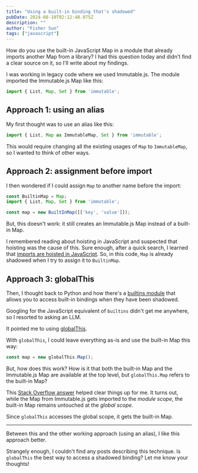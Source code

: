 ```yaml
---
title: "Using a built-in binding that's shadowed"
pubDate: 2024-08-10T02:12:48.075Z
description: ""
author: "Fisher Sun"
tags: ["javascript"]
---
```


How do you use the built-in JavaScript Map in a module that already imports another Map from a library?
I had this question today and didn't find a clear source on it, so I'll write about my findings.

I was working in legacy code where we used Immutable.js.
The module imported the Immutable.js Map like this:

```typescript
import { List, Map, Set } from 'immutable';
```

## Approach 1: using an alias
My first thought was to use an alias like this:

```typescript
import { List, Map as ImmutableMap, Set } from 'immutable';
```

This would require changing all the existing usages of `Map` to `ImmutableMap`,
so I wanted to think of other ways.

## Approach 2: assignment before import
I then wondered if I could assign `Map` to another name before the import:

```typescript
const BuiltinMap = Map;
import { List, Map, Set } from 'immutable';

const map = new BuiltInMap([['key', 'value']]);
```

But, this doesn't work:
it still creates an Immutable.js Map instead of a built-in Map.

I remembered reading about hoisting in JavaScript and suspected that hoisting was the cause of this.
Sure enough, after a quick search, I learned that [imports are hoisted in JavaScript](https://developer.mozilla.org/en-US/docs/Web/JavaScript/Reference/Statements/import#hoisting).
So, in this code, `Map` is already shadowed when I try to assign it to `BuiltinMap`.

## Approach 3: globalThis
Then, I thought back to Python and how there's a [builtins module](https://docs.python.org/3/library/builtins.html)
that allows you to access built-in bindings when they have been shadowed.

Googling for the JavaScript equivalent of `builtins` didn't get me anywhere,
so I resorted to asking an LLM.

It pointed me to using [globalThis](https://developer.mozilla.org/en-US/docs/Web/JavaScript/Reference/Global_Objects/globalThis).

With `globalThis`, I could leave everything as-is and use the built-in Map this way:

```typescript
const map = new globalThis.Map();
```

But, how does this work?
How is it that both the built-in Map and the Immutable.js Map are available at the top level,
but `globalThis.Map` refers to the built-in Map?

This [Stack Overflow answer](https://stackoverflow.com/a/50470191/14106506) helped clear things up for me.
It turns out, while the Map from Immutable.js gets imported to the *module scope*,
the built-in Map remains untouched at the *global scope*.

Since `globalThis` accesses the global scope, it gets the built-in Map.

<hr>

Between this and the other working approach (using an alias),
I like this approach better.

Strangely enough, I couldn't find any posts describing this technique.
Is `globalThis` the best way to access a shadowed binding?
Let me know your thoughts!
